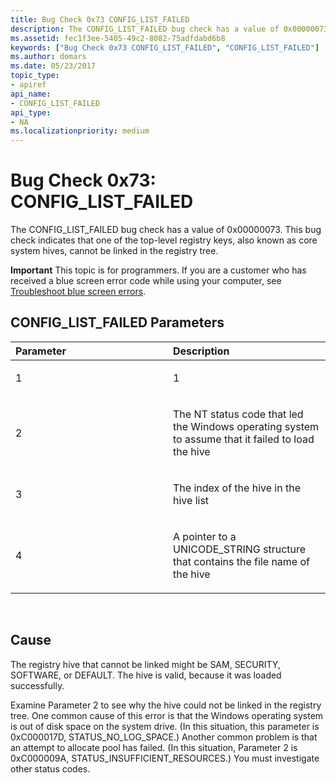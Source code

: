 ```yaml
---
title: Bug Check 0x73 CONFIG_LIST_FAILED
description: The CONFIG_LIST_FAILED bug check has a value of 0x00000073. This bug check indicates that one of the top-level registry keys, also known as core system hives, cannot be linked in the registry tree.
ms.assetid: fec1f3ee-5405-49c2-8082-75adfdabd6b8
keywords: ["Bug Check 0x73 CONFIG_LIST_FAILED", "CONFIG_LIST_FAILED"]
ms.author: domars
ms.date: 05/23/2017
topic_type:
- apiref
api_name:
- CONFIG_LIST_FAILED
api_type:
- NA
ms.localizationpriority: medium
---
```


# Bug Check 0x73: CONFIG\_LIST\_FAILED


The CONFIG\_LIST\_FAILED bug check has a value of 0x00000073. This bug check indicates that one of the top-level registry keys, also known as core system hives, cannot be linked in the registry tree.

**Important** This topic is for programmers. If you are a customer who has received a blue screen error code while using your computer, see [Troubleshoot blue screen errors](http://windows.microsoft.com/windows-10/troubleshoot-blue-screen-errors).

## CONFIG\_LIST\_FAILED Parameters


<table>
<colgroup>
<col width="50%" />
<col width="50%" />
</colgroup>
<thead>
<tr class="header">
<th align="left">Parameter</th>
<th align="left">Description</th>
</tr>
</thead>
<tbody>
<tr class="odd">
<td align="left"><p>1</p></td>
<td align="left"><p>1</p></td>
</tr>
<tr class="even">
<td align="left"><p>2</p></td>
<td align="left"><p>The NT status code that led the Windows operating system to assume that it failed to load the hive</p></td>
</tr>
<tr class="odd">
<td align="left"><p>3</p></td>
<td align="left"><p>The index of the hive in the hive list</p></td>
</tr>
<tr class="even">
<td align="left"><p>4</p></td>
<td align="left"><p>A pointer to a UNICODE_STRING structure that contains the file name of the hive</p></td>
</tr>
</tbody>
</table>

 

Cause
-----

The registry hive that cannot be linked might be SAM, SECURITY, SOFTWARE, or DEFAULT. The hive is valid, because it was loaded successfully.

Examine Parameter 2 to see why the hive could not be linked in the registry tree. One common cause of this error is that the Windows operating system is out of disk space on the system drive. (In this situation, this parameter is 0xC000017D, STATUS\_NO\_LOG\_SPACE.) Another common problem is that an attempt to allocate pool has failed. (In this situation, Parameter 2 is 0xC000009A, STATUS\_INSUFFICIENT\_RESOURCES.) You must investigate other status codes.

 

 





